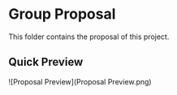 # Group Proposal
This folder contains the proposal of this project.

## Quick Preview
![Proposal Preview](Proposal Preview.png)
